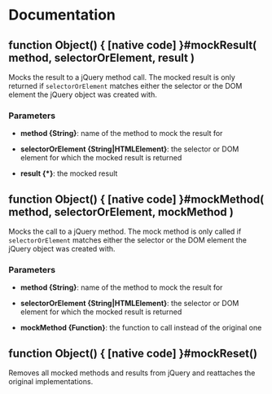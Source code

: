 # Documentation

## function Object() { [native code] }#mockResult( method, selectorOrElement, result )
Mocks the result to a jQuery method call. The mocked result is only returned if `selectorOrElement`
matches either the selector or the DOM element the jQuery object was created with.

### Parameters
- **method {String}**: name of the method to mock the result for

- **selectorOrElement {String|HTMLElement}**: the selector or DOM element for which the mocked result is returned

- **result {*}**: the mocked result


## function Object() { [native code] }#mockMethod( method, selectorOrElement, mockMethod )
Mocks the call to a jQuery method. The mock method is only called if `selectorOrElement` matches either
the selector or the DOM element the jQuery object was created with.

### Parameters
- **method {String}**: name of the method to mock the result for

- **selectorOrElement {String|HTMLElement}**: the selector or DOM element for which the mocked result is returned

- **mockMethod {Function}**: the function to call instead of the original one


## function Object() { [native code] }#mockReset()
Removes all mocked methods and results from jQuery and reattaches the original implementations.